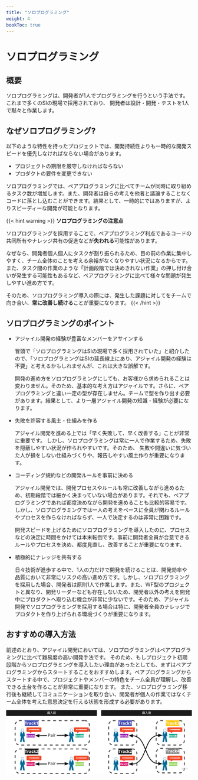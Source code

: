 ```yaml
---
title: "ソロプログラミング"
weight: 4
bookToc: true
---
```


# ソロプログラミング

## 概要
ソロプログラミングは、開発者が1人でプログラミングを行うという手法です。これまで多くのSIの現場で採用されており、
開発者は設計・開発・テストを1人で黙々と作業します。

## なぜソロプログラミング?
以下のような特性を持ったプロジェクトでは、開発持続性よりも一時的な開発スピードを優先しなければならない場合があります。

- プロジェクトの期限を厳守しなければならない
- プロダクトの要件を変更できない

ソロプログラミングでは、ペアプログラミングに比べてチームが同時に取り組めるタスク数が増加します。また、開発者は自らの考えを他者と議論することなくコードに落とし込むことができます。結果として、一時的にではありますが、よりスピーディーな開発が可能となります。

{{< hint warning >}}
**ソロプログラミングの注意点**

ソロプログラミングを採用することで、ペアプログラミング利点であるコードの共同所有やナレッジ共有の促進などが**失われる**可能性があります。

なぜなら、開発者個人個人にタスクが割り振られるため、目の前の作業に集中しやすく、チーム全体のことを考える余裕がなくなりやすい状況になるからです。
また、タスク間の作業のような「計画段階では決めきれない作業」の押し付け合いが発生する可能性もあるなど、ペアプログラミングに比べて様々な問題が発生しやすい進め方です。

そのため、ソロプログラミング導入の際には、発生した課題に対してをチームで向き合い、**常に改善し続ける**ことが重要になります。
{{< /hint >}}


## ソロプログラミングのポイント
- アジャイル開発の経験が豊富なメンバーをアサインする
  
  冒頭で「ソロプログラミングはSIの現場で多く採用されていた」と紹介したので、「ソロプログラミングはSIの延長線上にあり、アジャイル開発の経験は不要」と考えるかもしれませんが、これは大きな誤解です。

  開発の進め方をソロプログラミングにしても、お客様から求められることは変わりません。そのため、基本的な考え方はアジャイルです。さらに、ペアプログラミングと違い一定の型が存在しません。チームで型を作り出す必要があります。結果として、より一層アジャイル開発の知識・経験が必要になります。

- 失敗を許容する風土・仕組みを作る
  
  アジャイル開発を進める上では「早く失敗して、早く改善する」ことが非常に重要です。
  しかし、ソロプログラミングは常に一人で作業するため、失敗を隠蔽しやすい状況が作られやすいです。そのため、
  失敗や間違いに気づいた人が損をしない仕組みづくりや、報告しやすい風土作りが重要になります。

- コーディング規約などの開発ルールを事前に決める
  
  アジャイル開発では、開発プロセスやルールも常に改善しながら進めるため、初期段階では細かく決まっていない場合があります。それでも、ペアプログラミングであれば都度決めながら開発を進めることも比較的容易です。しかし、ソロプログラミングでは一人の考えをベースに全員が関わるルールやプロセスを作らなければならず、一人で決定するのは非常に困難です。

  開発スピードを上げるためにソロプログラミングを導入したのに、プロセスなどの決定に時間をかけては本末転倒です。事前に開発者全員が合意できるルールやプロセスを決め、都度見直し、改善することが重要になります、

- 積極的にナレッジを共有する
  
  日々技術が進歩する中で、1人の力だけで開発を続けることは、開発効率や品質において非常にリスクの高い進め方です。しかし、ソロプログラミングを採用した場合、開発者は原則1人で作業します。また、WF型のプロジェクトと異なり、開発リーダーなども存在しないため、開発者以外の考えを開発中にプロダクトへ取り込む機会が非常に少ないです。そのため、アジャイル開発でソロプログラミングを採用する場合は特に、開発者全員のナレッジでプロダクトを作り上げられる環境づくりが重要になります。

## おすすめの導入方法

前述のとおり、アジャイル開発においては、ソロプログラミングはペアプログラミングに比べて難易度の高い開発手法です。
そのため、もしプロジェクト初期段階からソロプログラミングを導入したい理由があったとしても、まずはペアプログラミングからスタートすることをおすすめします。ペアプログラミングからスタートする中で、プロジェクトやメンバーの特色をチーム全員が理解し、改善できる土台を作ることが非常に重要になります。
また、ソロプログラミング移行後も継続してコミュニケーションを取り合い、開発者が個人の作業ではなくチーム全体を考えた意思決定を行える状態を形成する必要があります。

![soloprograming](soloprograming.png)
